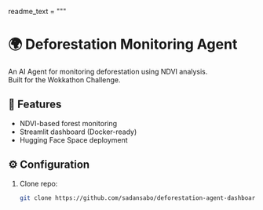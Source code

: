 readme_text = """
# 🌍 Deforestation Monitoring Agent 

An AI Agent for monitoring deforestation using NDVI analysis.  
Built for the Wokkathon Challenge.

## 🚀 Features
- NDVI-based forest monitoring
- Streamlit dashboard (Docker-ready)
- Hugging Face Space deployment

## ⚙️ Configuration
1. Clone repo:
   ```bash
   git clone https://github.com/sadansabo/deforestation-agent-dashboard.git
